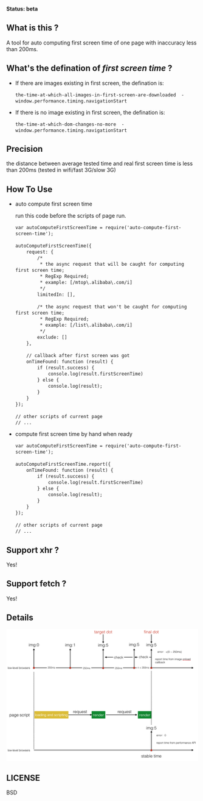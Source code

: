 **Status: beta**

## What is this ?

A tool for auto computing first screen time of one page with inaccuracy less than 200ms.

## What's the defination of *first screen time* ?

+   If there are images existing in first screen, the defination is: 

    ```
    the-time-at-which-all-images-in-first-screen-are-downloaded  -  window.performance.timing.navigationStart
    ```

+   If there is no image existing in first screen, the defination is:

    ```
    the-time-at-which-dom-changes-no-more  -  window.performance.timing.navigationStart
    ```

## Precision

the distance between average tested time and real first screen time is less than 200ms (tested in wifi/fast 3G/slow 3G)

## How To Use

+   auto compute first screen time

    run this code before the scripts of page run.

    ```
    var autoComputeFirstScreenTime = require('auto-compute-first-screen-time');
    
    autoComputeFirstScreenTime({
        request: {
            /*
             * the async request that will be caught for computing first screen time;
             * RegExp Required;
             * example: [/mtop\.alibaba\.com/i]
             */
            limitedIn: [],

            /* the async request that won't be caught for computing first screen time;
             * RegExp Required;
             * example: [/list\.alibaba\.com/i]
             */
            exclude: []
        },

        // callback after first screen was got
        onTimeFound: function (result) {
            if (result.success) {
                console.log(result.firstScreenTime)
            } else {
                console.log(result);
            }
        }
    });

    // other scripts of current page
    // ...
    ```

+   compute first screen time by hand when ready

    ```
    var autoComputeFirstScreenTime = require('auto-compute-first-screen-time');

    autoComputeFirstScreenTime.report({
        onTimeFound: function (result) {
            if (result.success) {
                console.log(result.firstScreenTime)
            } else {
                console.log(result);
            }
        }
    });

    // other scripts of current page
    // ...
    ```

## Support xhr ?

Yes!

## Support fetch ?

Yes!

## Details

![details](imgs/2018-07-19-16-30-13.png)

## LICENSE

BSD
